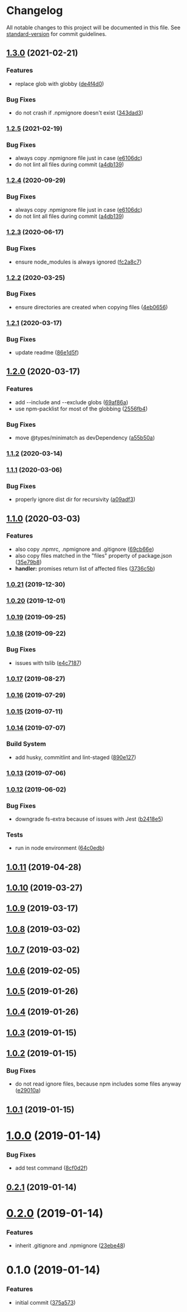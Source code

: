 # Changelog

All notable changes to this project will be documented in this file. See [standard-version](https://github.com/conventional-changelog/standard-version) for commit guidelines.

## [1.3.0](https://github.com/iiroj/npm-publish-files/compare/v1.2.5...v1.3.0) (2021-02-21)


### Features

* replace glob with globby ([de4f4d0](https://github.com/iiroj/npm-publish-files/commit/de4f4d05fc10a771e0d6040caa34296cf2d1ec5f))


### Bug Fixes

* do not crash if .npmignore doesn't exist ([343dad3](https://github.com/iiroj/npm-publish-files/commit/343dad3587b774049286df3a74e43e4474dcb83c))

### [1.2.5](https://github.com/iiroj/npm-publish-files/compare/v1.2.3...v1.2.5) (2021-02-19)


### Bug Fixes

* always copy .npmignore file just in case ([e6106dc](https://github.com/iiroj/npm-publish-files/commit/e6106dcdd3bc91623124ab2fb5a415fe2fbde9c0))
* do not lint all files during commit ([a4db139](https://github.com/iiroj/npm-publish-files/commit/a4db13968e051591882d664eabbc666214938ae6))

### [1.2.4](https://github.com/iiroj/npm-publish-files/compare/v1.2.3...v1.2.4) (2020-09-29)


### Bug Fixes

* always copy .npmignore file just in case ([e6106dc](https://github.com/iiroj/npm-publish-files/commit/e6106dcdd3bc91623124ab2fb5a415fe2fbde9c0))
* do not lint all files during commit ([a4db139](https://github.com/iiroj/npm-publish-files/commit/a4db13968e051591882d664eabbc666214938ae6))

### [1.2.3](https://github.com/iiroj/npm-publish-files/compare/v1.2.2...v1.2.3) (2020-06-17)


### Bug Fixes

* ensure node_modules is always ignored ([fc2a8c7](https://github.com/iiroj/npm-publish-files/commit/fc2a8c746193b43a377c7fe2542ecb63378fedb7))

### [1.2.2](https://github.com/iiroj/npm-publish-files/compare/v1.2.1...v1.2.2) (2020-03-25)


### Bug Fixes

* ensure directories are created when copying files ([4eb0656](https://github.com/iiroj/npm-publish-files/commit/4eb0656d6ff3e8156bba161c96ced56a329d6dde))

### [1.2.1](https://github.com/iiroj/npm-publish-files/compare/v1.2.0...v1.2.1) (2020-03-17)


### Bug Fixes

* update readme ([86e1d5f](https://github.com/iiroj/npm-publish-files/commit/86e1d5fd78878668014996ecb5340dfda6769e2d))

## [1.2.0](https://github.com/iiroj/npm-publish-files/compare/v1.1.2...v1.2.0) (2020-03-17)


### Features

* add --include and --exclude globs ([69af86a](https://github.com/iiroj/npm-publish-files/commit/69af86a1ca7e27f6fa43e0aac21a0affd5f09483))
* use npm-packlist for most of the globbing ([2556fb4](https://github.com/iiroj/npm-publish-files/commit/2556fb495082534fad85e466133ec7eb87916de0))


### Bug Fixes

* move @types/minimatch as devDependency ([a55b50a](https://github.com/iiroj/npm-publish-files/commit/a55b50a4d8002e825e8facec63205b4b4d11c1f3))

### [1.1.2](https://github.com/iiroj/npm-publish-files/compare/v1.1.1...v1.1.2) (2020-03-14)

### [1.1.1](https://github.com/iiroj/npm-publish-files/compare/v1.1.0...v1.1.1) (2020-03-06)


### Bug Fixes

* properly ignore dist dir for recursivity ([a09adf3](https://github.com/iiroj/npm-publish-files/commit/a09adf3fcab5cf739d71fcf5ee99c86b3742daa9))

## [1.1.0](https://github.com/iiroj/npm-publish-files/compare/v1.0.21...v1.1.0) (2020-03-03)


### Features

* also copy .npmrc, .npmignore and .gitignore ([69cb66e](https://github.com/iiroj/npm-publish-files/commit/69cb66ea51c3f987c6306c06dbd57a8cddd53d2e))
* also copy files matched in the "files" property of package.json ([35e79b8](https://github.com/iiroj/npm-publish-files/commit/35e79b8ccc4cd86244e8f5bff9ef2d31e1ac7f10))
* **handler:** promises return list of affected files ([3736c5b](https://github.com/iiroj/npm-publish-files/commit/3736c5b4ae8f3a5cd7bafebcb96e5bbf6a2cb216))

### [1.0.21](https://github.com/iiroj/npm-publish-files/compare/v1.0.20...v1.0.21) (2019-12-30)

### [1.0.20](https://github.com/iiroj/npm-publish-files/compare/v1.0.19...v1.0.20) (2019-12-01)

### [1.0.19](https://github.com/iiroj/npm-publish-files/compare/v1.0.18...v1.0.19) (2019-09-25)

### [1.0.18](https://github.com/iiroj/npm-publish-files/compare/v1.0.17...v1.0.18) (2019-09-22)


### Bug Fixes

* issues with tslib ([e4c7187](https://github.com/iiroj/npm-publish-files/commit/e4c7187))

### [1.0.17](https://github.com/iiroj/npm-publish-files/compare/v1.0.16...v1.0.17) (2019-08-27)

### [1.0.16](https://github.com/iiroj/npm-publish-files/compare/v1.0.15...v1.0.16) (2019-07-29)



### [1.0.15](https://github.com/iiroj/npm-publish-files/compare/v1.0.14...v1.0.15) (2019-07-11)



### [1.0.14](https://github.com/iiroj/npm-publish-files/compare/v1.0.13...v1.0.14) (2019-07-07)


### Build System

* add husky, commitlint and lint-staged ([890e127](https://github.com/iiroj/npm-publish-files/commit/890e127))



### [1.0.13](https://github.com/iiroj/npm-publish-files/compare/v1.0.12...v1.0.13) (2019-07-06)



### [1.0.12](https://github.com/iiroj/npm-publish-files/compare/v1.0.11...v1.0.12) (2019-06-02)


### Bug Fixes

* downgrade fs-extra because of issues with Jest ([b2418e5](https://github.com/iiroj/npm-publish-files/commit/b2418e5))


### Tests

* run in node environment ([64c0edb](https://github.com/iiroj/npm-publish-files/commit/64c0edb))



## [1.0.11](https://github.com/iiroj/npm-publish-files/compare/v1.0.10...v1.0.11) (2019-04-28)



## [1.0.10](https://github.com/iiroj/npm-publish-files/compare/v1.0.9...v1.0.10) (2019-03-27)



## [1.0.9](https://github.com/iiroj/npm-publish-files/compare/v1.0.8...v1.0.9) (2019-03-17)



## [1.0.8](https://github.com/iiroj/npm-publish-files/compare/v1.0.7...v1.0.8) (2019-03-02)



## [1.0.7](https://github.com/iiroj/npm-publish-files/compare/v1.0.6...v1.0.7) (2019-03-02)



<a name="1.0.6"></a>
## [1.0.6](https://github.com/iiroj/npm-publish-files/compare/v1.0.5...v1.0.6) (2019-02-05)



<a name="1.0.5"></a>
## [1.0.5](https://github.com/iiroj/npm-publish-files/compare/v1.0.4...v1.0.5) (2019-01-26)



<a name="1.0.4"></a>
## [1.0.4](https://github.com/iiroj/npm-publish-files/compare/v1.0.3...v1.0.4) (2019-01-26)



<a name="1.0.3"></a>
## [1.0.3](https://github.com/iiroj/npm-publish-files/compare/v1.0.2...v1.0.3) (2019-01-15)



<a name="1.0.2"></a>
## [1.0.2](https://github.com/iiroj/npm-publish-files/compare/v1.0.1...v1.0.2) (2019-01-15)


### Bug Fixes

* do not read ignore files, because npm includes some files anyway ([e29010a](https://github.com/iiroj/npm-publish-files/commit/e29010a))



<a name="1.0.1"></a>
## [1.0.1](https://github.com/iiroj/npm-publish-files/compare/v1.0.0...v1.0.1) (2019-01-15)



<a name="1.0.0"></a>
# [1.0.0](https://github.com/iiroj/npm-publish-files/compare/v0.2.1...v1.0.0) (2019-01-14)


### Bug Fixes

* add test command ([8cf0d2f](https://github.com/iiroj/npm-publish-files/commit/8cf0d2f))



<a name="0.2.1"></a>
## [0.2.1](https://github.com/iiroj/npm-publish-files/compare/v0.2.0...v0.2.1) (2019-01-14)



<a name="0.2.0"></a>
# [0.2.0](https://github.com/iiroj/npm-publish-files/compare/v0.1.0...v0.2.0) (2019-01-14)


### Features

* inherit .gitignore and .npmignore ([23ebe48](https://github.com/iiroj/npm-publish-files/commit/23ebe48))



<a name="0.1.0"></a>
# 0.1.0 (2019-01-14)


### Features

* initial commit ([375a573](https://github.com/iiroj/npm-publish-files/commit/375a573))
